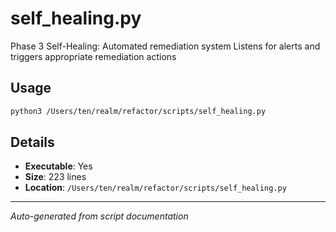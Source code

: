 # self_healing.py

Phase 3 Self-Healing: Automated remediation system
Listens for alerts and triggers appropriate remediation actions

## Usage

```bash
python3 /Users/ten/realm/refactor/scripts/self_healing.py
```

## Details

- **Executable**: Yes
- **Size**: 223 lines
- **Location**: `/Users/ten/realm/refactor/scripts/self_healing.py`

---
*Auto-generated from script documentation*

